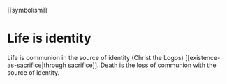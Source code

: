 [[symbolism]]

# Life is identity

Life is communion in the source of identity (Christ the Logos) [[existence-as-sacrifice|through sacrifice]]. Death is the loss of communion with the source of identity.

